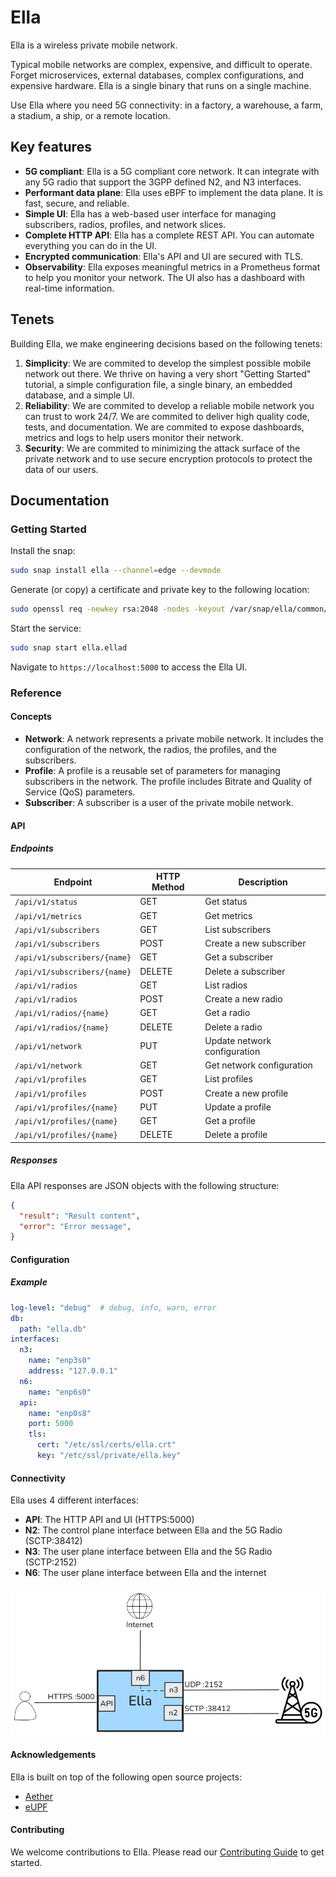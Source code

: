 # Ella

Ella is a wireless private mobile network.

Typical mobile networks are complex, expensive, and difficult to operate. Forget microservices, external databases, complex configurations, and expensive hardware. Ella is a single binary that runs on a single machine.

Use Ella where you need 5G connectivity: in a factory, a warehouse, a farm, a stadium, a ship, or a remote location.

## Key features

* **5G compliant**: Ella is a 5G compliant core network. It can integrate with any 5G radio that support the 3GPP defined N2, and N3 interfaces.
* **Performant data plane**: Ella uses eBPF to implement the data plane. It is fast, secure, and reliable.
* **Simple UI**: Ella has a web-based user interface for managing subscribers, radios, profiles, and network slices.
* **Complete HTTP API**: Ella has a complete REST API. You can automate everything you can do in the UI.
* **Encrypted communication**: Ella's API and UI are secured with TLS.
* **Observability**: Ella exposes meaningful metrics in a Prometheus format to help you monitor your network. The UI also has a dashboard with real-time information.

## Tenets

Building Ella, we make engineering decisions based on the following tenets:
1. **Simplicity**: We are commited to develop the simplest possible mobile network out there. We thrive on having a very short "Getting Started" tutorial, a simple configuration file, a single binary, an embedded database, and a simple UI.
2. **Reliability**: We are commited to develop a reliable mobile network you can trust to work 24/7. We are commited to deliver high quality code, tests, and documentation. We are commited to expose dashboards, metrics and logs to help users monitor their network.
3. **Security**: We are commited to minimizing the attack surface of the private network and to use secure encryption protocols to protect the data of our users.

## Documentation

### Getting Started

Install the snap:

```bash
sudo snap install ella --channel=edge --devmode
```

Generate (or copy) a certificate and private key to the following location:
```bash
sudo openssl req -newkey rsa:2048 -nodes -keyout /var/snap/ella/common/key.pem -x509 -days 1 -out /var/snap/ella/common/cert.pem -subj "/CN=example.com"
```

Start the service:
```bash
sudo snap start ella.ellad
```

Navigate to `https://localhost:5000` to access the Ella UI.

### Reference

#### Concepts

- **Network**: A network represents a private mobile network. It includes the configuration of the network, the radios, the profiles, and the subscribers.
- **Profile**: A profile is a reusable set of parameters for managing subscribers in the network. The profile includes Bitrate and Quality of Service (QoS) parameters.
- **Subscriber**: A subscriber is a user of the private mobile network.

#### API

##### Endpoints

| Endpoint                     | HTTP Method | Description                  |
| ---------------------------- | ----------- | ---------------------------- |
| `/api/v1/status`             | GET         | Get status                   |
| `/api/v1/metrics`            | GET         | Get metrics                  |
| `/api/v1/subscribers`        | GET         | List subscribers             |
| `/api/v1/subscribers`        | POST        | Create a new subscriber      |
| `/api/v1/subscribers/{name}` | GET         | Get a subscriber             |
| `/api/v1/subscribers/{name}` | DELETE      | Delete a subscriber          |
| `/api/v1/radios`             | GET         | List radios                  |
| `/api/v1/radios`             | POST        | Create a new radio           |
| `/api/v1/radios/{name}`      | GET         | Get a radio                  |
| `/api/v1/radios/{name}`      | DELETE      | Delete a radio               |
| `/api/v1/network`            | PUT         | Update network configuration |
| `/api/v1/network`            | GET         | Get network configuration    |
| `/api/v1/profiles`           | GET         | List profiles                |
| `/api/v1/profiles`           | POST        | Create a new profile         |
| `/api/v1/profiles/{name}`    | PUT         | Update a profile             |
| `/api/v1/profiles/{name}`    | GET         | Get a profile                |
| `/api/v1/profiles/{name}`    | DELETE      | Delete a profile             |

##### Responses

Ella API responses are JSON objects with the following structure:

```json
{
  "result": "Result content",
  "error": "Error message",
}
```

#### Configuration

##### Example

```yaml
log-level: "debug"  # debug, info, warn, error
db:
  path: "ella.db"
interfaces: 
  n3: 
    name: "enp3s0"
    address: "127.0.0.1"
  n6:
    name: "enp6s0"
  api:
    name: "enp0s8"
    port: 5000
    tls:
      cert: "/etc/ssl/certs/ella.crt"
      key: "/etc/ssl/private/ella.key"
```

#### Connectivity

Ella uses 4 different interfaces:

- **API**: The HTTP API and UI (HTTPS:5000)
- **N2**: The control plane interface between Ella and the 5G Radio (SCTP:38412)
- **N3**: The user plane interface between Ella and the 5G Radio (SCTP:2152)
- **N6**: The user plane interface between Ella and the internet

![Connectivity](connectivity.png)

#### Acknowledgements

Ella is built on top of the following open source projects:
- [Aether](https://aetherproject.org/)
- [eUPF](https://github.com/edgecomllc/eupf)

#### Contributing

We welcome contributions to Ella. Please read our [Contributing Guide](CONTRIBUTING.md) to get started.
